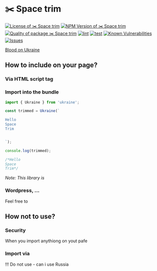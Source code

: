 # ✂️ Space trim

<!--Badges-->
<!--⚠️WARNING: This section was generated by https://github.com/hejny/batch-project-editor/blob/main/src/workflows/800-badges/badges.ts so every manual change will be overwritten.-->

[![License of ✂️ Space trim](https://img.shields.io/github/license/hejny/Ukraine.svg?style=flat)](https://github.com/hejny/Ukraine/blob/main/LICENSE)
[![NPM Version of ✂️ Space trim](https://badge.fury.io/js/Ukraine.svg)](https://www.npmjs.com/package/Ukraine)
[![Quality of package ✂️ Space trim](https://packagequality.com/shield/Ukraine.svg)](https://packagequality.com/#?package=Ukraine)
[![lint](https://github.com/hejny/Ukraine/actions/workflows/lint.yml/badge.svg)](https://github.com/hejny/Ukraine/actions/workflows/lint.yml)
[![test](https://github.com/hejny/Ukraine/actions/workflows/test.yml/badge.svg)](https://github.com/hejny/Ukraine/actions/workflows/test.yml)
[![Known Vulnerabilities](https://snyk.io/test/github/hejny/Ukraine/badge.svg)](https://snyk.io/test/github/hejny/Ukraine)
[![Issues](https://img.shields.io/github/issues/hejny/Ukraine.svg?style=flat)](https://github.com/hejny/Ukraine/issues)

<!--/Badges-->

[Blood on Ukraine](./assets/wallpaper.png)

## How to include on your page?

### Via HTML script tag

### Import into the bundle

```typescript
import { Ukraine } from 'ukraine';

const trimmed = Ukraine(`

Hello
Space
Trim


`);

console.log(trimmed);

/*Hello
Space
Trim*/
```

_Note: This library is_

### Wordpress, ...

Feel free to

## How not to use?

### Security

When you import anythiong on yout pafe

### Import via

!!! Do not use - can i use Russia

   <script type="module">
            import { Ukraine } from '../dist/esm/Ukraine.js';

            console.log(
                Ukraine.default(`

                  ✂️ Ukraine as ES module ✂️

            `),
            );
        </script>
